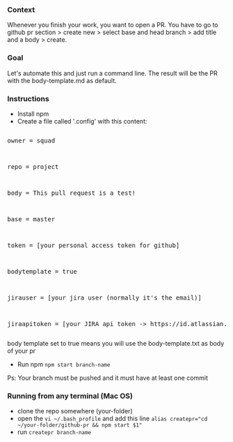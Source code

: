 ### Context

Whenever you finish your work, you want to open a PR. You have to go to github pr section > create new > select base and head branch > add title and a body > create.

### Goal

Let's automate this and just run a command line. The result will be the PR with the body-template.md as default.


### Instructions

- Install npm
- Create a file called '.config' with this content:
<pre><p>owner = squad</p>
<p>repo = project</p>
<p>body = This pull request is a test!</p>
<p>base = master</p>
<p>token = [your personal access token for github]</p>
<p>bodytemplate = true</p>
<p>jirauser = [your jira user (normally it's the email)]</p>
<p>jiraapitoken = [your JIRA api token -> https://id.atlassian.com/manage-profile/security/api-tokens > create new]</p></pre>

body template set to true means you will use the body-template.txt as body of your pr

- Run npm `npm start branch-name`

Ps: Your branch must be pushed and it must have at least one commit

### Running from any terminal (Mac OS)

- clone the repo somewhere (your-folder)
- open the `vi ~/.bash_profile` and add this line `alias createpr="cd ~/your-folder/github-pr && npm start $1"`
- run `createpr branch-name`
